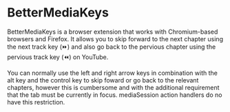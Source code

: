 # BetterMediaKeys
BetterMediaKeys is a browser extension that works with Chromium-based browsers and Firefox. It allows you to skip forward to the next chapter using the next track key (⏩) and also go back to the pervious chapter using the pervious track key (⏪) on YouTube. 

You can normally use the left and right arrow keys in combination with the alt key and the control key to skip foward or go back to the relevant chapters, however this is cumbersome and with the additional requirement that the tab must be currently in focus. mediaSession action handlers do no have this restriction.

